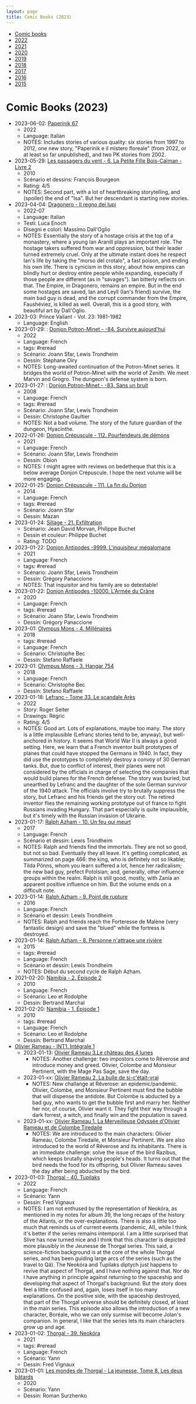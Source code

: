 ```yaml
---
layout: page
title: Comic Books (2023)
---
```


- [Comic books](../comic-books/)
- [2022](../comic-books-2022/)
- [2021](../comic-books-2021/)
- [2020](../comic-books-2020/)
- [2019](../comic-books-2019/)
- [2018](../comic-books-2018/)
- [2017](../comic-books-2017/)
- [2016](../comic-books-2016/)
- [2015](../comic-books-2015/)

# Comic Books (2023)

- 2023-06-02: [Paperinik 67](https://www.panini.it/shp_ita_it/paperinik-67-1wpnik06718-it08.html)
    - 2022
    - Language: Italian
    - NOTES: Includes stories of various quality: six stories from 1997 to 2012, one new story, "Paperinik e il mistero floreale" (from 2022, or at least so far unpublished), and two PK stories from 2002.
- 2023-05-29: [Les passagers du vent - 6. La Petite Fille Bois-Caïman - Livre 2](https://www.bedetheque.com/BD-Passagers-du-vent-Tome-7-La-Petite-Fille-Bois-Caiman-Livre-2-99109.html)
    - 2010
    - Scénario et dessins: François Bourgeon
    - Rating: 4/5
    - NOTES: Second part, with a lot of heartbreaking storytelling, and (spoiler) the end of "Isa". But her descendant is starting new stories.
- 2023-04-04: [Dragonero - Il regno dei lupi](https://www.sergiobonelli.it/dragonero/2022/06/27/gallery/uno-speciale-davvero-speciale-1021853/#1)
    - 2022-07
    - Language: Italian
    - Testi: Luca Enoch
    - Disegni e colori: Massimo Dall'Oglio
    - NOTES: Essentially the story of a hostage crisis at the top of a monastery, where a young Ian Aranill plays an important role. The hostage takers suffered from war and oppression, but their leader turned extremely cruel. Only at the ultimate instant does he respect Ian's life by taking the "morso del crotalo", a fast poison, and ending his own life. There is cynicism in this story, about how empires can blindly hurt or destroy entire people while expanding, especially if those people are different (as in "savages"). Ian bitterly reflects on that. The Empire, in Dragonero, remains an empire. But in the end some hostages are saved, Ian and Leyll (Ian's friend) survive, the main bad guy is dead, and the corrupt commander from the Empire, Faushéviez, is killed as well. Overall, this is a good story, with beautiful art by Dall'Oglio.
- 2023-03: Prince Valiant - Vol. 23: 1981-1982
    - Language: English
- 2023-01-29: : [Donjon Potron-Minet - -84. Survivre aujourd'hui](https://www.bedetheque.com/BD-Donjon-Potron-Minet-Tome-82-Survivre-aujourd-hui-437533.html)
    - 2022
    - Language: French
    - tags: #reread
    - Scénario: Joann Sfar, Lewis Trondheim
    - Dessin: Stéphane Oiry
    - NOTES: Long-awaited continuation of the Potron-Minet series. It bridges the world of Potron-Minet with the world of Zenith. We meet Marvin and Grogro. The dungeon's defense system is born.
- 2023-01-27: : [Donjon Potron-Minet - -83. Sans un bruit](https://www.bedetheque.com/BD-Donjon-Potron-Minet-Tome-83-Sans-un-bruit-78186.html)
    - 2008
    - Language: French
    - tags: #reread
    - Scénario: Joann Sfar, Lewis Trondheim
    - Dessin: Christophe Gaultier
    - NOTES: Not a bad volume. The story of the future guardian of the dungeon, Hyacinthe.
- 2022-01-26: [Donjon Crépuscule - 112. Pourfendeurs de démons](https://www.bedetheque.com/BD-Donjon-Crepuscule-Tome-112-Pourfendeurs-de-demons-423607.html)
    - 2021
    - Language: French
    - Scénario: Joann Sfar, Lewis Trondheim
    - Dessin: Obion
    - NOTES: I might agree with reviews on bedetheque that this is a below average Donjon Crépuscule. I hope the next volume will be more engaging.
- 2022-01-25: [Donjon Crépuscule - 111. La fin du Donjon](https://www.bedetheque.com/BD-Donjon-Crepuscule-Tome-111-La-fin-du-Donjon-212137.html)
    - 2014
    - Language: French
    - tags: #reread
    - Scénario: Joann Sfar
    - Dessin: Mazan
- 2023-01-24: [Sillage - 21. Exfiltration](https://www.bedetheque.com/BD-Sillage-Tome-21-Exfiltration-437531.html)
    - Scénario: Jean David Morvan, Philippe Buchet
    - Dessin et couleur: Philippe Buchet
    - Rating: TODO
- 2023-01-22: [Donjon Antipodes -9999. L'inquisiteur mégalomane](https://www.bedetheque.com/BD-Donjon-Antipodes-Tome-9999-L-inquisiteur-megalomane-418077.html)
    - 2021
    - Language: French
    - tags: #reread
    - Scénario: Joann Sfar, Lewis Trondheim
    - Dessin: Grégory Panaccione
    - NOTES: That inquisitor and his family are so detestable!
- 2023-01-22: [Donjon Antipodes -10000. L'Armée du Crâne](https://www.bedetheque.com/BD-Donjon-Antipodes-Tome-10000-L-Armee-du-Crane-382307.html)
    - 2020
    - Language: French
    - tags: #reread
    - Scénario: Joann Sfar, Lewis Trondheim
    - Dessin: Grégory Panaccione
- 2023-01: [Olympus Mons - 4. Millénaires](https://www.bedetheque.com/BD-Olympus-Mons-Tome-4-Millenaires-340743.html)
    - 2018
    - tags: #reread
    - Language: French
    - Scénario: Christophe Bec
    - Dessin: Stefano Raffaele
- 2023-01: [Olympus Mons - 3. Hangar 754](https://www.bedetheque.com/BD-Olympus-Mons-Tome-3-Hangar-754-318688.html)
    - 2018
    - Language: French
    - Scénario: Christophe Bec
    - Dessin: Stefano Raffaele
- 2023-01-18: [Lefranc - Tome 33. Le scandale Arès](https://www.bedetheque.com/BD-Lefranc-Tome-33-Le-scandale-Ares-446291.html)
    - 2022
    - Story: Roger Seiter
    - Drawings: Régric
    - Rating: 4/5
    - NOTES: Good art. Lots of explanations, maybe too many. The story is a little implausible (Lefranc stories tend to be, anyway), but well-anchored in history. It seems that World War II is always a good setting. Here, we learn that a French inventor built prototypes of planes that could have stopped the Germans in 1940. In fact, they did use the prototypes to completely destroy a convoy of 30 German tanks. But, due to conflict of interest, their planes were not considered by the officials in charge of selecting the companies that would build planes for the French defense. The story was buried, but unearthed by Lefranc and the daughter of the sole German survivor of the 1940 attack. The officials involve try to brutally suppress the story, but Lefranc and his friends get the story out. The retired inventor flies the remaining working prototype out of france to fight Russians invading Hungary. That part especially is quite implausible, but it's timely with the Russian invasion of Ukraine.
- 2023-01-17: [Ralph Azham - 10. Un feu qui meurt](https://www.bedetheque.com/BD-Ralph-Azham-Tome-10-Un-feu-qui-meurt-302472.html)
    - 2017
    - Language: French
    - Scénario et dessin: Lewis Trondheim
    - NOTES: Ralph and friends find the immortals. They are not so good, but not so bad. Eventually they all leave. It's getting complicated, as summarized on page 466: the king, who is definitely not so likable; Tilda Pönns, whom you learn suffered a lot, hence her radicalism; the new bad guy, prefect Potolsian; and, generally, other influence groups within the realm. Ralph is still good, mostly, with Zania an apparent positive influence on him. But the volume ends on a difficult note.
- 2023-01-14: [Ralph Azham - 9. Point de rupture](https://www.bedetheque.com/BD-Ralph-Azham-Tome-9-Point-de-rupture-287647.html)
    - 2016
    - Language: French
    - Scénario et dessin: Lewis Trondheim
    - NOTES: Ralph and friends reach the Forteresse de Malène (very fantastic design) and save the "blued" while the fortress is destroyed.
- 2023-01-14: [Ralph Azham - 8. Personne n'attrape une rivière](https://www.bedetheque.com/BD-Ralph-Azham-Tome-8-Personne-n-attrape-une-riviere-257602.html)
    - 2015
    - tags: #reread
    - Language: French
    - Scénario et dessin: Lewis Trondheim
    - NOTES: Début du second cycle de Ralph Azham.
- 2021-02-20: [Namibia - 2. Épisode 2](https://www.bedetheque.com/BD-Namibia-Kenya-Saison-2-Tome-2-Episode-2-117129.html)
    - 2010
    - Language: French
    - Scénario: Leo et Rodolphe
    - Dessin: Bertrand Marchal
- 2021-02-20: [Namibia - 1. Épisode 1](https://www.bedetheque.com/BD-Namibia-Kenya-Saison-2-Tome-1-Episode-1-105592.html)
    - 2010
    - tags: #reread
    - Language: French
    - Scénario: Leo et Rodolphe
    - Dessin: Bertrand Marchal
- [Olivier Rameau - INT1. Intégrale 1](https://www.bedetheque.com/BD-Olivier-Rameau-INT1-Integrale-1-116100.html)
    - 2023-01-13: [Olivier Rameau 3.Le château des 4 lunes](https://www.bedetheque.com/BD-Olivier-Rameau-Tome-377-Le-chateau-des-4-lunes-10992.html)
        - NOTES: Another challenge: two impostors come to Rêverose and introduce money and greed. Olivier, Colombe and Monsieur Pertinent, with the Mage Pas Sage, save the day.
    - 2023-01-xx: [Olivier Rameau 2. La bulle de si-c'était-vrai](https://www.bedetheque.com/BD-Olivier-Rameau-Tome-270-La-bulle-de-si-c-etait-vrai-44908.html)
        - NOTES: New challange at Rêverose: an epidemic/pandemic. Olivier, Colombe, and Monsieur Pertinent must find the bubble that will dispense the antidote. But Colombe is abducted by a bad guy, who wants to get the bubble first and marry her. Neither her nor, of course, Olivier want it. They fight their way through a dark forrest, a witch, and finally win and the population is saved.
    - 2023-01-xx: [Olivier Rameau 1. La Merveilleuse Odyssée d'Olivier Rameau et de Colombe Tiredaile](https://www.bedetheque.com/BD-Olivier-Rameau-Tome-164-La-Merveilleuse-Odyssee-d-Olivier-Rameau-et-de-Colombe-Tiredaile-10990.html)
        - NOTES: We are introduced to the main characters: Olivier Rameau, Colombe Tiredaile, et Monsieur Pertinent. We are also introduced to the world of Rêverose and its inhabitants. There is an immediate challenge: solve the issue of the bird Razibus, which keeps brutally shaving people's heads. It turns out that the bird needs the food for its offspring, but Olivier Rameau saves the day after being abducted by the bird.
- 2023-01-03: [Thorgal - 40. Tupilaks](https://www.bedetheque.com/BD-Thorgal-Tome-40-Tupilaks-457535.html)
    - 2022
    - Language: French
    - Scénario: Yann
    - Dessin: Fred Vignaux
    - NOTES: I am not enthused by the representation of Neokóra, as mentioned in my notes for album 39, the long recaps of the history of the Atlants, or the over-explanations. There is also a little too much that reminds us of current events (pandemic, AI), while I think it's better if the series remains intemporal. I am a little surprised that Slive has now turned nice and I think that this character is depicted more plausibly in the Jeunesse de Thorgal series. This said, a science-fiction background is at the core of the whole Thorgal series, and has been guiding large arcs of the series (such as the travel to Qâ). The Neokóra and Tupilaks diptych just happens to revive that aspect of Thorgal, and I have nothing against that. Nor do I have anything in principle against returning to the spaceship and developing that aspect of Thorgal's background. But the story does feel a little confused and, again, loses itself in too many explanations. On the positive side, with the spaceship destroyed, that part of the Thorgal universe should be definitely closed, at least in the main series. This episode also allows the introduction of a new character, Boréale, who we can only surmise will become Jolan's companion. In general, I like that the series lets its main characters grow up and age.
- 2023-01-02: [Thorgal - 39. Neokóra](https://www.bedetheque.com/BD-Thorgal-Tome-39-Neokora-433699.html)
    - 2021
    - tags: #reread
    - Language: French
    - Scénario: Yann
    - Dessin: Fred Vignaux
- 2023-01-01: [Les mondes de Thorgal - La jeunesse, Tome 8. Les deux bâtards](https://www.bedetheque.com/BD-Thorgal-Les-mondes-de-La-Jeunesse-de-Thorgal-Tome-8-Les-deux-batards-387539.html)
    - 2020
    - Scénario: Yann
    - Dessin: Roman Surzhenko
